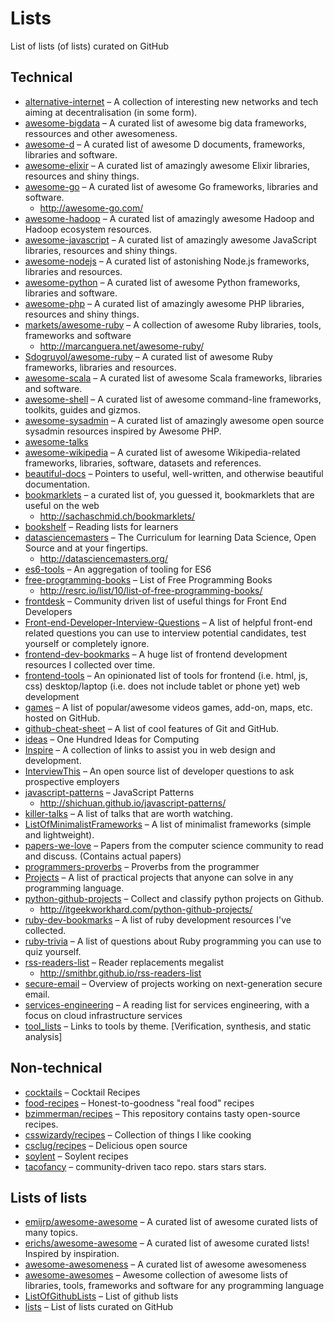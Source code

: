 # Lists

List of lists (of lists) curated on GitHub

## Technical

* [alternative-internet](https://github.com/redecentralize/alternative-internet) – A collection of interesting new networks and tech aiming at decentralisation (in some form).
* [awesome-bigdata](https://github.com/onurakpolat/awesome-bigdata) – A curated list of awesome big data frameworks, ressources and other awesomeness.
* [awesome-d](https://github.com/zhaopuming/awesome-d) – A curated list of awesome D documents, frameworks, libraries and software.
* [awesome-elixir](https://github.com/h4cc/awesome-elixir) – A curated list of amazingly awesome Elixir libraries, resources and shiny things.
* [awesome-go](https://github.com/avelino/awesome-go) – A curated list of awesome Go frameworks, libraries and software.
  * http://awesome-go.com/
* [awesome-hadoop](https://github.com/youngwookim/awesome-hadoop) – A curated list of amazingly awesome Hadoop and Hadoop ecosystem resources.
* [awesome-javascript](https://github.com/sorrycc/awesome-javascript) – A curated list of amazingly awesome JavaScript libraries, resources and shiny things.
* [awesome-nodejs](https://github.com/vndmtrx/awesome-nodejs) – A curated list of astonishing Node.js frameworks, libraries and resources. 
* [awesome-python](https://github.com/vinta/awesome-python) – A curated list of awesome Python frameworks, libraries and software.
* [awesome-php](https://github.com/ziadoz/awesome-php) – A curated list of amazingly awesome PHP libraries, resources and shiny things.
* [markets/awesome-ruby](https://github.com/markets/awesome-ruby) – A collection of awesome Ruby libraries, tools, frameworks and software
  * http://marcanguera.net/awesome-ruby/
* [Sdogruyol/awesome-ruby](https://github.com/Sdogruyol/awesome-ruby) – A curated list of awesome Ruby frameworks, libraries and resources.
* [awesome-scala](https://github.com/lauris/awesome-scala) – A curated list of awesome Scala frameworks, libraries and software.
* [awesome-shell](https://github.com/alebcay/awesome-shell) – A curated list of awesome command-line frameworks, toolkits, guides and gizmos.
* [awesome-sysadmin](https://github.com/kahun/awesome-sysadmin) – A curated list of amazingly awesome open source sysadmin resources inspired by Awesome PHP.
* [awesome-talks](https://github.com/JanVanRyswyck/awesome-talks)
* [awesome-wikipedia](https://github.com/emijrp/awesome-wikipedia) – A curated list of awesome Wikipedia-related frameworks, libraries, software, datasets and references.
* [beautiful-docs](https://github.com/PharkMillups/beautiful-docs) – Pointers to useful, well-written, and otherwise beautiful documentation.
* [bookmarklets](https://github.com/RadLikeWhoa/bookmarklets) – a curated list of, you guessed it, bookmarklets that are useful on the web
  * http://sachaschmid.ch/bookmarklets/
* [bookshelf](https://github.com/OpenTechSchool/bookshelf) – Reading lists for learners
* [datasciencemasters](https://github.com/datasciencemasters/go) – The Curriculum for learning Data Science, Open Source and at your fingertips.
  * http://datasciencemasters.org/
* [es6-tools](https://github.com/addyosmani/es6-tools) – An aggregation of tooling for ES6
* [free-programming-books](https://github.com/vhf/free-programming-books) – List of Free Programming Books 
  * http://resrc.io/list/10/list-of-free-programming-books/
* [frontdesk](https://github.com/miripiruni/frontdesk) – Community driven list of useful things for Front End Developers
* [Front-end-Developer-Interview-Questions](https://github.com/darcyclarke/Front-end-Developer-Interview-Questions) – A list of helpful front-end related questions you can use to interview potential candidates, test yourself or completely ignore.
* [frontend-dev-bookmarks](https://github.com/dypsilon/frontend-dev-bookmarks) – A huge list of frontend development resources I collected over time.
* [frontend-tools](https://github.com/codylindley/frontend-tools) – An opinionated list of tools for frontend (i.e. html, js, css) desktop/laptop (i.e. does not include tablet or phone yet) web development
* [games](https://github.com/leereilly/games) – A list of popular/awesome videos games, add-on, maps, etc. hosted on GitHub.
* [github-cheat-sheet](https://github.com/tiimgreen/github-cheat-sheet) – A list of cool features of Git and GitHub.
* [ideas](https://github.com/samsquire/ideas) – One Hundred Ideas for Computing
* [Inspire](https://github.com/Codingbean/Inspire) – A collection of links to assist you in web design and development.
* [InterviewThis](https://github.com/ChiperSoft/InterviewThis) – An open source list of developer questions to ask prospective employers
* [javascript-patterns](https://github.com/shichuan/javascript-patterns) – JavaScript Patterns
  * http://shichuan.github.io/javascript-patterns/
* [killer-talks](https://github.com/PharkMillups/killer-talks) – A list of talks that are worth watching.
* [ListOfMinimalistFrameworks](https://github.com/neiesc/ListOfMinimalistFrameworks) – A list of minimalist frameworks (simple and lightweight).
* [papers-we-love](https://github.com/papers-we-love/papers-we-love) – Papers from the computer science community to read and discuss. (Contains actual papers)
* [programmers-proverbs](https://github.com/AntJanus/programmers-proverbs) – Proverbs from the programmer
* [Projects](https://github.com/karan/Projects) – A list of practical projects that anyone can solve in any programming language.
* [python-github-projects](https://github.com/checkcheckzz/python-github-projects) – Collect and classify python projects on Github.
  * http://itgeekworkhard.com/python-github-projects/
* [ruby-dev-bookmarks](https://github.com/saberma/ruby-dev-bookmarks) – A list of ruby development resources I've collected.
* [ruby-trivia](https://github.com/gregstallings/ruby-trivia) – A list of questions about Ruby programming you can use to quiz yourself.
* [rss-readers-list](https://github.com/smithbr/rss-readers-list) – Reader replacements megalist
  * http://smithbr.github.io/rss-readers-list
* [secure-email](https://github.com/OpenTechFund/secure-email) – Overview of projects working on next-generation secure email.
* [services-engineering](https://github.com/mmcgrana/services-engineering) – A reading list for services engineering, with a focus on cloud infrastructure services
* [tool_lists](https://github.com/johnyf/tool_lists) – Links to tools by theme. [Verification, synthesis, and static analysis]

## Non-technical

* [cocktails](https://github.com/balevine/cocktails) – Cocktail Recipes
* [food-recipes](https://github.com/obfuscurity/food-recipes) – Honest-to-goodness "real food" recipes
* [bzimmerman/recipes](https://github.com/bzimmerman/recipes) – This repository contains tasty open-source recipes.
* [csswizardy/recipes](https://github.com/csswizardry/recipes) – Collection of things I like cooking
* [csclug/recipes](https://github.com/csclug/recipes) – Delicious open source
* [soylent](https://github.com/zda/soylent) – Soylent recipes
* [tacofancy](https://github.com/sinker/tacofancy) – community-driven taco repo. stars stars stars.

## Lists of lists

* [emijrp/awesome-awesome](https://github.com/emijrp/awesome-awesome) – A curated list of awesome curated lists of many topics.
* [erichs/awesome-awesome](https://github.com/erichs/awesome-awesome) – A curated list of awesome curated lists! Inspired by inspiration.
* [awesome-awesomeness](https://github.com/bayandin/awesome-awesomeness) – A curated list of awesome awesomeness
* [awesome-awesomes](https://github.com/fleveque/awesome-awesomes) – Awesome collection of awesome lists of libraries, tools, frameworks and software for any programming language
* [ListOfGithubLists](https://github.com/asciimoo/ListOfGithubLists) – List of github lists
* [lists](https://github.com/jnv/lists) – List of lists curated on GitHub
